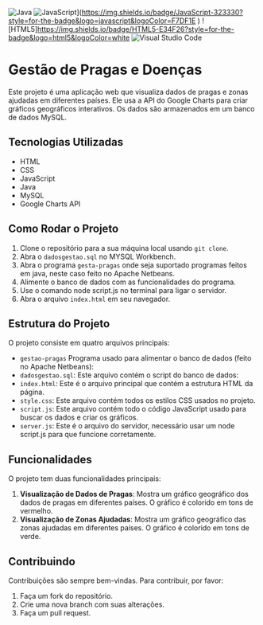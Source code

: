 ![Java](https://img.shields.io/badge/java-%23ED8B00.svg?style=for-the-badge&logo=openjdk&logoColor=white)
![JavaScript](https://img.shields.io/badge/javascript-%23ED8B00.svg?style=for-the-badge&logo=openjdk&logoColor=white)](https://img.shields.io/badge/JavaScript-323330?style=for-the-badge&logo=javascript&logoColor=F7DF1E
)
![HTML5]https://img.shields.io/badge/HTML5-E34F26?style=for-the-badge&logo=html5&logoColor=white
![Visual Studio Code](https://img.shields.io/badge/Visual%20Studio%20Code-0078d7.svg?style=for-the-badge&logo=visual-studio-code&logoColor=white)



# Gestão de Pragas e Doenças

Este projeto é uma aplicação web que visualiza dados de pragas e zonas ajudadas em diferentes países. Ele usa a API do Google Charts para criar gráficos geográficos interativos. Os dados são armazenados em um banco de dados MySQL.

## Tecnologias Utilizadas

- HTML
- CSS
- JavaScript
- Java
- MySQL
- Google Charts API

## Como Rodar o Projeto

1. Clone o repositório para a sua máquina local usando `git clone`.
2. Abra o `dadosgestao.sql` no MYSQL Workbench.
3. Abra o programa `gesta-pragas` onde seja suportado programas feitos em java, neste caso feito no Apache Netbeans.
4. Alimente o banco de dados com as funcionalidades do programa.
5. Use o comando node script.js no terminal para ligar o servidor.
6. Abra o arquivo `index.html` em seu navegador.

## Estrutura do Projeto

O projeto consiste em quatro arquivos principais:

- `gestao-pragas` Programa usado para alimentar o banco de dados (feito no Apache Netbeans):
- `dadosgestao.sql`: Este arquivo contém o script do banco de dados: 
- `index.html`: Este é o arquivo principal que contém a estrutura HTML da página.
- `style.css`: Este arquivo contém todos os estilos CSS usados no projeto.
- `script.js`: Este arquivo contém todo o código JavaScript usado para buscar os dados e criar os gráficos.
- `server.js`: Este é o arquivo do servidor, necessário usar um node script.js para que funcione corretamente.
  
## Funcionalidades

O projeto tem duas funcionalidades principais:

1. **Visualização de Dados de Pragas**: Mostra um gráfico geográfico dos dados de pragas em diferentes países. O gráfico é colorido em tons de vermelho.
2. **Visualização de Zonas Ajudadas**: Mostra um gráfico geográfico das zonas ajudadas em diferentes países. O gráfico é colorido em tons de verde.

## Contribuindo

Contribuições são sempre bem-vindas. Para contribuir, por favor:

1. Faça um fork do repositório.
2. Crie uma nova branch com suas alterações.
3. Faça um pull request.
